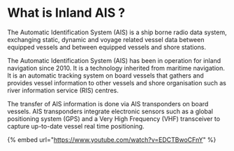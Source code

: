 # What is Inland AIS ?

The Automatic Identification System \(AIS\) is a ship borne radio data system, exchanging static, dynamic and voyage related vessel data between equipped vessels and between equipped vessels and shore stations.

The Automatic Identification System \(AIS\) has been in operation for inland navigation since 2010. It is a technology inherited from maritime navigation. It is an automatic tracking system on board vessels that gathers and provides vessel information to other vessels and shore organisation such as river information service \(RIS\) centres. 

The transfer of AIS information is done via AIS transponders on board vessels. AIS transponders integrate electronic sensors such as a global positioning system \(GPS\) and a Very High Frequency \(VHF\) transceiver to capture up-to-date vessel real time positioning. 

{% embed url="https://www.youtube.com/watch?v=EDCTBwoCFnY" %}



